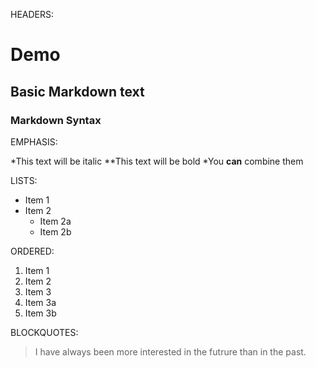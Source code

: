 HEADERS:
# Demo
## Basic Markdown text  
### Markdown Syntax

EMPHASIS:

*This text will be italic
**This text will be bold
*You **can** combine them

LISTS:
* Item 1
* Item 2
  * Item 2a
  * Item 2b
  
ORDERED:
1. Item 1
2. Item 2
3. Item 3
  3. Item 3a
  3. Item 3b
  
BLOCKQUOTES:
> I have always been more interested
> in the futrure than in the past.
